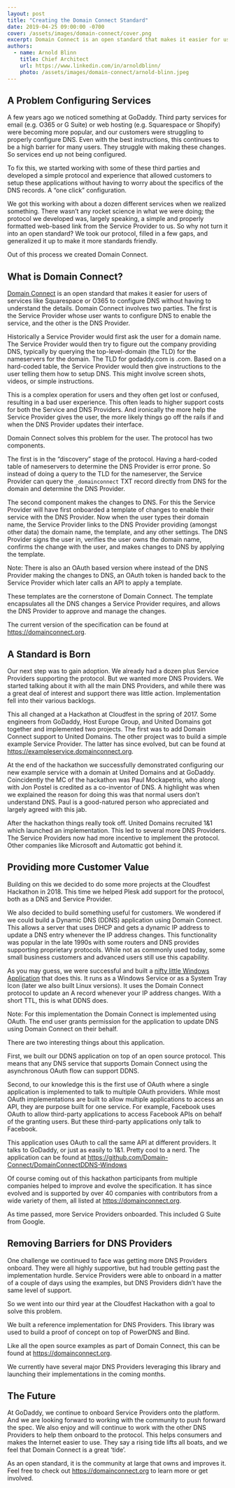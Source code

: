 ```yaml
---
layout: post
title: "Creating the Domain Connect Standard"
date: 2019-04-25 09:00:00 -0700
cover: /assets/images/domain-connect/cover.png
excerpt: Domain Connect is an open standard that makes it easier for users of services like Squarespace or O365 to configure DNS without having to understand the details. The protocol involves two parties. The first is the Service Provider whose user wants to configure DNS to enable the service, and the other is the DNS Provider. The most immediate reaction to it is usually 'This is a no-brainer'. But how did it get created and evolve? How can it help others?
authors:
  - name: Arnold Blinn
    title: Chief Architect
    url: https://www.linkedin.com/in/arnoldblinn/
    photo: /assets/images/domain-connect/arnold-blinn.jpeg
---
```


## A Problem Configuring Services

A few years ago we noticed something at GoDaddy. Third party services for email (e.g. O365 or G Suite) or web hosting (e.g. Squarespace or Shopify) were becoming more popular, and our customers were struggling to properly configure DNS. Even with the best instructions, this continues to be a high barrier for many users.  They struggle with making these changes. So services end up not being configured.

To fix this, we started working with some of these third parties and developed a simple protocol and experience that allowed customers to setup these applications without having to worry about the specifics of the DNS records.  A “one click” configuration. 

We got this working with about a dozen different services when we realized something.  There wasn’t any rocket science in what we were doing; the protocol we developed was, largely speaking, a simple and properly formatted web-based link from the Service Provider to us. So why not turn it into an open standard? We took our protocol, filled in a few gaps, and generalized it up to make it more standards friendly.  

Out of this process we created Domain Connect.

## What is Domain Connect?

[Domain Connect](https://domainconnect.org) is an open standard that makes it easier for users of services like Squarespace or O365 to configure DNS without having to understand the details. Domain Connect involves two parties. The first is the Service Provider whose user wants to configure DNS to enable the service, and the other is the DNS Provider.

Historically a Service Provider would first ask the user for a domain name. The Service Provider would then try to figure out the company providing DNS, typically by querying the top-level-domain (the TLD) for the nameservers for the domain. The TLD for godaddy.com is .com. Based on a hard-coded table, the Service Provider would then give instructions to the user telling them how to setup DNS.  This might involve screen shots, videos, or simple instructions.

This is a complex operation for users and they often get lost or confused, resulting in a bad user experience. This often leads to higher support costs for both the Service and DNS Providers. And ironically the more help the Service Provider gives the user, the more likely things go off the rails if and when the DNS Provider updates their interface.

Domain Connect solves this problem for the user. The protocol has two components.

The first is in the “discovery” stage of the protocol. Having a hard-coded table of nameservers to determine the DNS Provider is error prone. So instead of doing a query to the TLD for the nameserver, the Service Provider can query the `_domainconnect` TXT record directly from DNS for the domain and determine the DNS Provider.  

The second component makes the changes to DNS. For this the Service Provider will have first onboarded a template of changes to enable their service with the DNS Provider. Now when the user types their domain name, the Service Provider links to the DNS Provider providing (amongst other data) the domain name, the template, and any other settings. The DNS Provider signs the user in, verifies the user owns the domain name, confirms the change with the user, and makes changes to DNS by applying the template.

Note: There is also an OAuth based version where instead of the DNS Provider making the changes to DNS, an OAuth token is handed back to the Service Provider which later calls an API to apply a template.

These templates are the cornerstone of Domain Connect. The template encapsulates all the DNS changes a Service Provider requires, and allows the DNS Provider to approve and manage the changes.

The current version of the specification can be found at https://domainconnect.org.

## A Standard is Born

Our next step was to gain adoption.  We already had a dozen plus Service Providers supporting the protocol. But we wanted more DNS Providers.  We started talking about it with all the main DNS Providers, and while there was a great deal of interest and support there was little action.  Implementation fell into their various backlogs.

This all changed at a Hackathon at Cloudfest in the spring of 2017.  Some engineers from GoDaddy, Host Europe Group, and United Domains got together and implemented two projects. The first was to add Domain Connect support to United Domains.  The other project was to build a simple example Service Provider. The latter has since evolved, but can be found at https://exampleservice.domainconnect.org.

At the end of the hackathon we successfully demonstrated configuring our new example service with a domain at United Domains and at GoDaddy.  Coincidently the MC of the hackathon was Paul Mockapetris, who along with Jon Postel is credited as a co-inventor of DNS. A highlight was when we explained the reason for doing this was that normal users don’t understand DNS.  Paul is a good-natured person who appreciated and largely agreed with this jab. 

After the hackathon things really took off. United Domains recruited 1&1 which launched an implementation. This led to several more DNS Providers. The Service Providers now had more incentive to implement the protocol.  Other companies like Microsoft and Automattic got behind it.  

## Providing more Customer Value

Building on this we decided to do some more projects at the Cloudfest Hackathon in 2018. This time we helped Plesk add support for the protocol, both as a DNS and Service Provider. 

We also decided to build something useful for customers. We wondered if we could build a Dynamic DNS (DDNS) application using Domain Connect. This allows a server that uses DHCP and gets a dynamic IP address to update a DNS entry whenever the IP address changes. This functionality was popular in the late 1990s with some routers and DNS provides supporting proprietary protocols. While not as commonly used today, some small business customers and advanced users still use this capability.  

As you may guess, we were successful and built a [nifty little Windows Application](https://github.com/Domain-Connect/DomainConnectDDNS-Windows) that does this. It runs as a Windows Service or as a System Tray Icon (later we also built Linux versions). It uses the Domain Connect protocol to update an A record whenever your IP address changes. With a short TTL, this is what DDNS does. 

Note: For this implementation the Domain Connect is implemented using OAuth.  The end user grants permission for the application to update DNS using Domain Connect on their behalf.

There are two interesting things about this application.

First, we built our DDNS application on top of an open source protocol. This means that any DNS service that supports Domain Connect using the asynchronous OAuth flow can support DDNS.

Second, to our knowledge this is the first use of OAuth where a single application is implemented to talk to multiple OAuth providers.  While most OAuth implementations are built to allow multiple applications to access an API, they are purpose built for one service.  For example, Facebook uses OAuth to allow third-party applications to access Facebook APIs on behalf of the granting users. But these third-party applications only talk to Facebook.

This application uses OAuth to call the same API at different providers. It talks to GoDaddy, or just as easily to 1&1.  Pretty cool to a nerd.  The application can be found at https://github.com/Domain-Connect/DomainConnectDDNS-Windows

Of course coming out of this hackathon participants from multiple companies helped to improve and evolve the specification.  It has since evolved and is supported by over 40 companies with contributors from a wide variety of them, all listed at https://domainconnect.org.

As time passed, more Service Providers onboarded. This included G Suite from Google. 

## Removing Barriers for DNS Providers

One challenge we continued to face was getting more DNS Providers onboard. They were all highly supportive, but had trouble getting past the implementation hurdle.  Service Providers were able to onboard in a matter of a couple of days using the examples, but DNS Providers didn’t have the same level of support.

So we went into our third year at the Cloudfest Hackathon with a goal to solve this problem.

We built a reference implementation for DNS Providers. This library was used to build a proof of concept on top of PowerDNS and Bind.  

Like all the open source examples as part of Domain Connect, this can be found at https://domainconnect.org.

We currently have several major DNS Providers leveraging this library and launching their implementations in the coming months.
 
## The Future

At GoDaddy, we continue to onboard Service Providers onto the platform. And we are looking forward to working with the community to push forward the spec. We also enjoy and will continue to work with the other DNS Providers to help them onboard to the protocol. This helps consumers and makes the Internet easier to use. They say a rising tide lifts all boats, and we feel that Domain Connect is a great ‘tide’.

As an open standard, it is the community at large that owns and improves it. Feel free to check out https://domainconnect.org to learn more or get involved.
